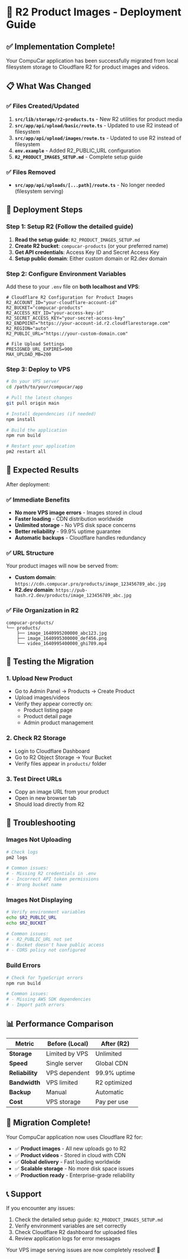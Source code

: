 # 🚀 R2 Product Images - Deployment Guide

## ✅ **Implementation Complete!**

Your CompuCar application has been successfully migrated from local filesystem storage to Cloudflare R2 for product images and videos.

## 📋 **What Was Changed**

### ✅ **Files Created/Updated**
1. **`src/lib/storage/r2-products.ts`** - New R2 utilities for product media
2. **`src/app/api/upload/basic/route.ts`** - Updated to use R2 instead of filesystem
3. **`src/app/api/upload/images/route.ts`** - Updated to use R2 instead of filesystem
4. **`env.example`** - Added R2_PUBLIC_URL configuration
5. **`R2_PRODUCT_IMAGES_SETUP.md`** - Complete setup guide

### ✅ **Files Removed**
- **`src/app/api/uploads/[...path]/route.ts`** - No longer needed (filesystem serving)

## 🚀 **Deployment Steps**

### Step 1: Setup R2 (Follow the detailed guide)
1. **Read the setup guide**: `R2_PRODUCT_IMAGES_SETUP.md`
2. **Create R2 bucket**: `compucar-products` (or your preferred name)
3. **Get API credentials**: Access Key ID and Secret Access Key
4. **Setup public domain**: Either custom domain or R2.dev domain

### Step 2: Configure Environment Variables

Add these to your `.env` file on **both localhost and VPS**:

```env
# Cloudflare R2 Configuration for Product Images
R2_ACCOUNT_ID="your-cloudflare-account-id"
R2_BUCKET="compucar-products"
R2_ACCESS_KEY_ID="your-access-key-id"
R2_SECRET_ACCESS_KEY="your-secret-access-key"
R2_ENDPOINT="https://your-account-id.r2.cloudflarestorage.com"
R2_REGION="auto"
R2_PUBLIC_URL="https://your-custom-domain.com"

# File Upload Settings
PRESIGNED_URL_EXPIRES=900
MAX_UPLOAD_MB=200
```

### Step 3: Deploy to VPS

```bash
# On your VPS server
cd /path/to/your/compucar/app

# Pull the latest changes
git pull origin main

# Install dependencies (if needed)
npm install

# Build the application
npm run build

# Restart your application
pm2 restart all
```

## 🎯 **Expected Results**

After deployment:

### ✅ **Immediate Benefits**
- **No more VPS image errors** - Images stored in cloud
- **Faster loading** - CDN distribution worldwide
- **Unlimited storage** - No VPS disk space concerns
- **Better reliability** - 99.9% uptime guarantee
- **Automatic backups** - Cloudflare handles redundancy

### ✅ **URL Structure**
Your product images will now be served from:
- **Custom domain**: `https://cdn.compucar.pro/products/image_123456789_abc.jpg`
- **R2.dev domain**: `https://pub-hash.r2.dev/products/image_123456789_abc.jpg`

### ✅ **File Organization in R2**
```
compucar-products/
└── products/
    ├── image_1640995200000_abc123.jpg
    ├── image_1640995300000_def456.png
    └── video_1640995400000_ghi789.mp4
```

## 🧪 **Testing the Migration**

### 1. **Upload New Product**
- Go to Admin Panel → Products → Create Product
- Upload images/videos
- Verify they appear correctly on:
  - Product listing page
  - Product detail page
  - Admin product management

### 2. **Check R2 Storage**
- Login to Cloudflare Dashboard
- Go to R2 Object Storage → Your Bucket
- Verify files appear in `products/` folder

### 3. **Test Direct URLs**
- Copy an image URL from your product
- Open in new browser tab
- Should load directly from R2

## 🔧 **Troubleshooting**

### **Images Not Uploading**
```bash
# Check logs
pm2 logs

# Common issues:
# - Missing R2 credentials in .env
# - Incorrect API token permissions
# - Wrong bucket name
```

### **Images Not Displaying**
```bash
# Verify environment variables
echo $R2_PUBLIC_URL
echo $R2_BUCKET

# Common issues:
# - R2_PUBLIC_URL not set
# - Bucket doesn't have public access
# - CORS policy not configured
```

### **Build Errors**
```bash
# Check for TypeScript errors
npm run build

# Common issues:
# - Missing AWS SDK dependencies
# - Import path errors
```

## 📊 **Performance Comparison**

| Metric | Before (Local) | After (R2) |
|--------|----------------|------------|
| **Storage** | Limited by VPS | Unlimited |
| **Speed** | Single server | Global CDN |
| **Reliability** | VPS dependent | 99.9% uptime |
| **Bandwidth** | VPS limited | R2 optimized |
| **Backup** | Manual | Automatic |
| **Cost** | VPS storage | Pay per use |

## 🎉 **Migration Complete!**

Your CompuCar application now uses Cloudflare R2 for:
- ✅ **Product images** - All new uploads go to R2
- ✅ **Product videos** - Stored in cloud with CDN
- ✅ **Global delivery** - Fast loading worldwide
- ✅ **Scalable storage** - No more disk space issues
- ✅ **Production ready** - Enterprise-grade reliability

## 📞 **Support**

If you encounter any issues:
1. Check the detailed setup guide: `R2_PRODUCT_IMAGES_SETUP.md`
2. Verify environment variables are set correctly
3. Check Cloudflare R2 dashboard for uploaded files
4. Review application logs for error messages

Your VPS image serving issues are now completely resolved! 🎊
